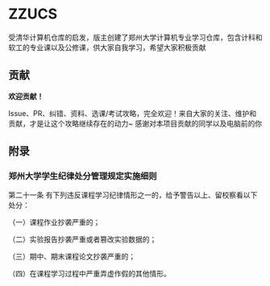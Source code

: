# ZZUCS
受清华计算机仓库的启发，版主创建了郑州大学计算机专业学习仓库，包含计科和软工的专业课以及公修课，供大家自我学习，希望大家积极贡献
## 贡献
**欢迎贡献！**

Issue、PR、纠错、资料、选课/考试攻略，完全欢迎！来自大家的关注、维护和贡献，才是让这个攻略继续存在的动力~
感谢对本项目贡献的同学以及电脑前的你
## 附录

### 郑州大学学生纪律处分管理规定实施细则


第二十一条 有下列违反课程学习纪律情形之一的，给予警告以上、留校察看以下处分：

（一）课程作业抄袭严重的；

（二）实验报告抄袭严重或者篡改实验数据的；

（三）期中、期末课程论文抄袭严重的；

（四）在课程学习过程中严重弄虚作假的其他情形。
